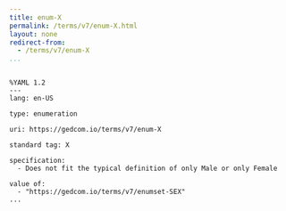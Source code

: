 ```yaml
---
title: enum-X
permalink: /terms/v7/enum-X.html
layout: none
redirect-from:
  - /terms/v7/enum-X
...
```


```

%YAML 1.2
---
lang: en-US

type: enumeration

uri: https://gedcom.io/terms/v7/enum-X

standard tag: X

specification:
  - Does not fit the typical definition of only Male or only Female

value of:
  - "https://gedcom.io/terms/v7/enumset-SEX"
...

```
